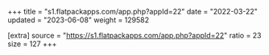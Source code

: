+++
title = "s1.flatpackapps.com/app.php?appId=22"
date = "2022-03-22"
updated = "2023-06-08"
weight = 129582

[extra]
source = "https://s1.flatpackapps.com/app.php?appId=22"
ratio = 23
size = 127
+++
